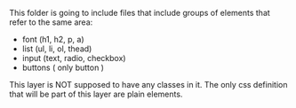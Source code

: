 
This folder is going to include files that include groups of elements that refer to the same area: 

- font (h1, h2, p, a)
- list (ul, li, ol, thead)
- input (text, radio, checkbox)
- buttons ( only button )

This layer is NOT supposed to have any classes in it. The only css definition that will be part of this layer are plain elements.
